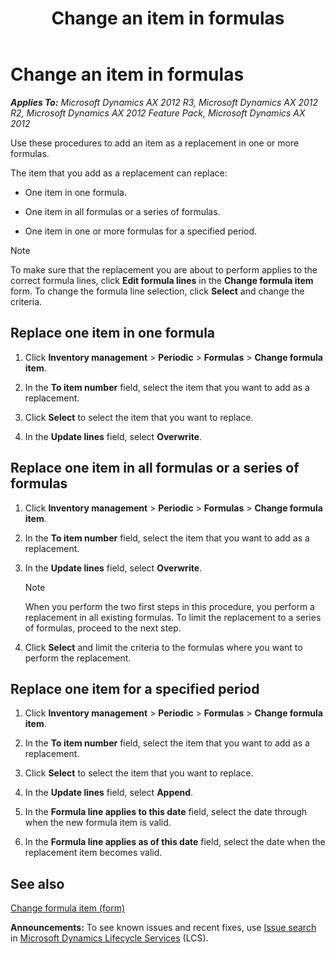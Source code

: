 ﻿---
title: Change an item in formulas
TOCTitle: Change an item in formulas
ms:assetid: 2de8ed70-6aad-4441-91c7-a115e2a3328d
ms:mtpsurl: https://technet.microsoft.com/en-us/library/Hh352193(v=AX.60)
ms:contentKeyID: 36687826
ms.date: 05/02/2014
mtps_version: v=AX.60
f1_keywords:
- change formula item
- change formula line
- change item in a formula
- edit formula line
- replace a formula item
- replace item in a formula
---

# Change an item in formulas 


_**Applies To:** Microsoft Dynamics AX 2012 R3, Microsoft Dynamics AX 2012 R2, Microsoft Dynamics AX 2012 Feature Pack, Microsoft Dynamics AX 2012_

Use these procedures to add an item as a replacement in one or more formulas.

The item that you add as a replacement can replace:

  - One item in one formula.

  - One item in all formulas or a series of formulas.

  - One item in one or more formulas for a specified period.


> [!NOTE]
> <P>To make sure that the replacement you are about to perform applies to the correct formula lines, click <STRONG>Edit formula lines</STRONG> in the <STRONG>Change formula item</STRONG> form. To change the formula line selection, click <STRONG>Select</STRONG> and change the criteria.</P>



## Replace one item in one formula

1.  Click **Inventory management** \> **Periodic** \> **Formulas** \> **Change formula item**.

2.  In the **To item number** field, select the item that you want to add as a replacement.

3.  Click **Select** to select the item that you want to replace.

4.  In the **Update lines** field, select **Overwrite**.

## Replace one item in all formulas or a series of formulas

1.  Click **Inventory management** \> **Periodic** \> **Formulas** \> **Change formula item**.

2.  In the **To item number** field, select the item that you want to add as a replacement.

3.  In the **Update lines** field, select **Overwrite**.
    

    > [!NOTE]
    > <P>When you perform the two first steps in this procedure, you perform a replacement in all existing formulas. To limit the replacement to a series of formulas, proceed to the next step.</P>



4.  Click **Select** and limit the criteria to the formulas where you want to perform the replacement.

## Replace one item for a specified period

1.  Click **Inventory management** \> **Periodic** \> **Formulas** \> **Change formula item**.

2.  In the **To item number** field, select the item that you want to add as a replacement.

3.  Click **Select** to select the item that you want to replace.

4.  In the **Update lines** field, select **Append**.

5.  In the **Formula line applies to this date** field, select the date through when the new formula item is valid.

6.  In the **Formula line applies as of this date** field, select the date when the replacement item becomes valid.

## See also

[Change formula item (form)](https://technet.microsoft.com/en-us/library/hh209311\(v=ax.60\))

  
**Announcements:** To see known issues and recent fixes, use [Issue search](http://go.microsoft.com/fwlink/?linkid=389258) in [Microsoft Dynamics Lifecycle Services](http://go.microsoft.com/fwlink/?linkid=306505) (LCS).

